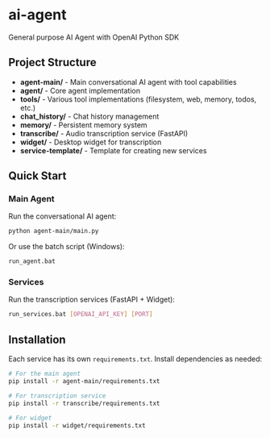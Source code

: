 # ai-agent
General purpose AI Agent with OpenAI Python SDK

## Project Structure

- **agent-main/** - Main conversational AI agent with tool capabilities
- **agent/** - Core agent implementation
- **tools/** - Various tool implementations (filesystem, web, memory, todos, etc.)
- **chat_history/** - Chat history management
- **memory/** - Persistent memory system
- **transcribe/** - Audio transcription service (FastAPI)
- **widget/** - Desktop widget for transcription
- **service-template/** - Template for creating new services

## Quick Start

### Main Agent

Run the conversational AI agent:

```bash
python agent-main/main.py
```

Or use the batch script (Windows):

```bash
run_agent.bat
```

### Services

Run the transcription services (FastAPI + Widget):

```bash
run_services.bat [OPENAI_API_KEY] [PORT]
```

## Installation

Each service has its own `requirements.txt`. Install dependencies as needed:

```bash
# For the main agent
pip install -r agent-main/requirements.txt

# For transcription service
pip install -r transcribe/requirements.txt

# For widget
pip install -r widget/requirements.txt
```

